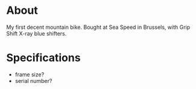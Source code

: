 # About


My first decent mountain bike. Bought at Sea Speed in Brussels, with Grip Shift X-ray blue shifters.

# Specifications


* frame size?
* serial number?